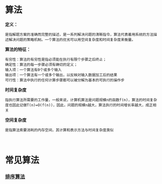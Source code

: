 # 算法

**定义：**

    是指解题方案的准确而完整的描述，是一系列解决问题的清晰指令，算法代表着用系统的方法描述解决问题的策略机制。一个算法的优劣可以用空间复杂度和时间复杂度来衡量。

**算法的特征：**

    有穷性：算法的有穷性是指必须能在执行有限个步骤之后终止；
    确定性：算法的每一步骤必须有确切的定义；
    输入项：一个算法有0个或多个输入
    输出项：一个算法有一个或多个输出，以反映对输入数据加工后的结果
    可行性：算法中执行的任何计算步骤都可以被分解为基本的可执行的操作步

**时间复杂度**  

    指执行算法所需要的工作量，一般来说，计算机算法是问题规模n的函数f(n)，算法的时间复杂度也因此记做T(n)=O(f(n))，因此，问题的规模n越大，算法执行的时间增长率越大，成正相关

**空间复杂度**  

    是指算法索要消耗的内存空间，其计算和表示方法与时间复杂度类似

<br/>

# 常见算法

### [排序算法](https://github.com/wl1508702360/algorithm/blob/main/sort.md)

